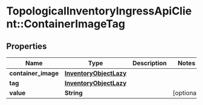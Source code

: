 # TopologicalInventoryIngressApiClient::ContainerImageTag

## Properties
Name | Type | Description | Notes
------------ | ------------- | ------------- | -------------
**container_image** | [**InventoryObjectLazy**](InventoryObjectLazy.md) |  | 
**tag** | [**InventoryObjectLazy**](InventoryObjectLazy.md) |  | 
**value** | **String** |  | [optional] 



